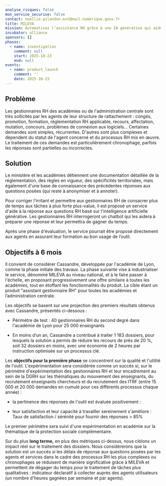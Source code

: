 ```yaml
---
analyse_risques: false
mon_service_securise: false
contact: noellie.pilandon.ext@mail.numerique.gouv.fr
title: MILEVA
mission: Automatisez l’assistance RH grâce à une IA générative qui aide les gestionnaires à formuler rapidement des réponses précises aux questions des agents en s’appuyant sur la base documentaire du ministère.
incubator: alliance
sponsors: []
phases:
  - name: investigation
    comment: null
    start: 2025-10-23
    end: null
events:
  - name: product_launch
    comment: ''
    date: 2025-10-23
---
```

## Problème

Les gestionnaires RH des académies ou de l'administration centrale sont très sollicités par les agents de leur structure de rattachement : congés, promotion, formation, règlementation RH applicable, recours, affectation, mutation, concours, problèmes de connexion aux logiciels... Certaines demandes sont simples, récurrentes. D'autres sont plus complexes et dépendent du statut de l'agent concerné et du processus RH mis en œuvre. Le traitement de ces demandes est particulièrement chronophage, parfois les réponses sont partielles ou incorrectes.

## Solution

Le ministère et les académies détiennent une documentation détaillée de la réglementation, des règles en vigueur, des spécificités territoriales, mais également d'une base de connaissance des précédentes réponses aux questions posées (qui reste à anonymiser et à annoter).

Pour corriger l'irritant et permettre aux gestionnaires RH de consacrer plus de temps aux tâches à plus forte plus-value, il est proposé un service d'aide à la réponse aux questions RH basé sur l'intelligence artificielle générative. Les gestionnaires RH interrogeront un chatbot qui les aidera à préparer une réponse et leur permettra de gagner du temps.

Après une phase d'évaluation, le service pourrait être proposé directement aux agents en assurant leur formation au bon usage de l’outil.

## Objectifs à 6 mois

Il convient de considérer Cassandre, développée par l'académie de Lyon, comme la phase initiale des travaux. La phase suivante vise à industrialiser le service, dénommé MILEVA au niveau national, et à le faire passer à l'échelle, en proposant progressivement une offre similaire à toutes les académies, tout en étoffant les fonctionnalités du produit. La cible étant un produit "assistant gestionnaire RH" pour toutes les académies et l’administration centrale.

Les objectifs se basent sur une projection des premiers résultats obtenus avec Cassandre, présentés ci-dessous :

* Périmètre de test : 40 gestionnaires RH du second degré dans l'académie de Lyon pour 25 000 enseignants

* En moins d’un an, Cassandre a contribué à traiter 1 183 dossiers, pour lesquels la solution a permis de réduire les recours de près de 20 %, soit 32 dossiers en moins, avec une économie de 2 heures par instruction optimisée sur un processus clé.

Les **objectifs pour la première phase** se concentrent sur la qualité et l'utilité de l'outil. L'expérimentation sera considérée comme un succès si, sur le périmètre d'expérimentation des gestionnaires RH et leur encadrement au sein de la DGRH sur les thématiques du mouvement des enseignants, du recrutement enseignants chercheurs et du recrutement des ITRF (entre 15 000 et 20 000 demandes en cumulé pour ces différents processus chaque année) :

* la pertinence des réponses de l'outil est évaluée positivement :

* leur satisfaction et leur capacité à travailler sereinement s'améliore : Taux de satisfaction / sérénité pour fournir des réponses > 85%

Le premier périmètre sera suivi d'une expérimentation en académie sur la thématique de la protection sociale complémentaire.

Sur du plus **long terme,** en plus des métriques ci-dessus, nous ciblons un impact réel sur le traitement des dossiers. Nous considérerons que la solution est un succès si les délais de réponse aux questions posées par les agents et services dans le cadre des processus RH les plus complexes ou chronophages se réduisent de manière significative grâce à MILEVA et permettent de dégager du temps pour le traitement de tâches plus qualitatives : indicateur déclaratif à collecter auprès des agents utilisateurs (un nombre d'heures gagnées par semaine et par agents).

